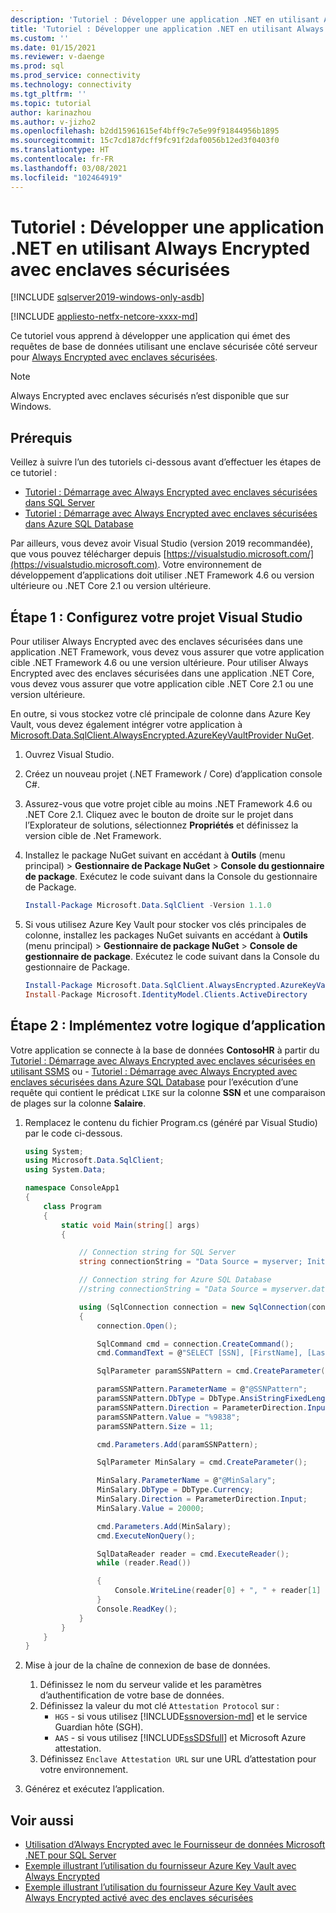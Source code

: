 ```yaml
---
description: 'Tutoriel : Développer une application .NET en utilisant Always Encrypted avec enclaves sécurisées'
title: 'Tutoriel : Développer une application .NET en utilisant Always Encrypted avec enclaves sécurisées | Microsoft Docs'
ms.custom: ''
ms.date: 01/15/2021
ms.reviewer: v-daenge
ms.prod: sql
ms.prod_service: connectivity
ms.technology: connectivity
ms.tgt_pltfrm: ''
ms.topic: tutorial
author: karinazhou
ms.author: v-jizho2
ms.openlocfilehash: b2dd15961615ef4bff9c7e5e99f91844956b1895
ms.sourcegitcommit: 15c7cd187dcff9fc91f2daf0056b12ed3f0403f0
ms.translationtype: HT
ms.contentlocale: fr-FR
ms.lasthandoff: 03/08/2021
ms.locfileid: "102464919"
---
```

# <a name="tutorial-develop-a-net-application-using-always-encrypted-with-secure-enclaves"></a>Tutoriel : Développer une application .NET en utilisant Always Encrypted avec enclaves sécurisées

[!INCLUDE [sqlserver2019-windows-only-asdb](../../../includes/applies-to-version/sqlserver2019-windows-only-asdb.md)]

[!INCLUDE [appliesto-netfx-netcore-xxxx-md](../../../includes/appliesto-netfx-netcore-xxxx-md.md)]

Ce tutoriel vous apprend à développer une application qui émet des requêtes de base de données utilisant une enclave sécurisée côté serveur pour [Always Encrypted avec enclaves sécurisées](../../../relational-databases/security/encryption/always-encrypted-enclaves.md).

> [!NOTE]
> Always Encrypted avec enclaves sécurisés n’est disponible que sur Windows.

## <a name="prerequisites"></a>Prérequis

Veillez à suivre l’un des tutoriels ci-dessous avant d’effectuer les étapes de ce tutoriel :

- [Tutoriel : Démarrage avec Always Encrypted avec enclaves sécurisées dans SQL Server](../../../relational-databases/security/tutorial-getting-started-with-always-encrypted-enclaves.md)
- [Tutoriel : Démarrage avec Always Encrypted avec enclaves sécurisées dans Azure SQL Database](/azure/azure-sql/database/always-encrypted-enclaves-getting-started)

Par ailleurs, vous devez avoir Visual Studio (version 2019 recommandée), que vous pouvez télécharger depuis [https://visualstudio.microsoft.com/](https://visualstudio.microsoft.com). Votre environnement de développement d’applications doit utiliser .NET Framework 4.6 ou version ultérieure ou .NET Core 2.1 ou version ultérieure.

## <a name="step-1-set-up-your-visual-studio-project"></a>Étape 1 : Configurez votre projet Visual Studio

Pour utiliser Always Encrypted avec des enclaves sécurisées dans une application .NET Framework, vous devez vous assurer que votre application cible .NET Framework 4.6 ou une version ultérieure. Pour utiliser Always Encrypted avec des enclaves sécurisées dans une application .NET Core, vous devez vous assurer que votre application cible .NET Core 2.1 ou une version ultérieure.

En outre, si vous stockez votre clé principale de colonne dans Azure Key Vault, vous devez également intégrer votre application à [Microsoft.Data.SqlClient.AlwaysEncrypted.AzureKeyVaultProvider NuGet](https://www.nuget.org/packages/Microsoft.Data.SqlClient.AlwaysEncrypted.AzureKeyVaultProvider).

1. Ouvrez Visual Studio.

2. Créez un nouveau projet (.NET Framework / Core) d’application console C\#.

3. Assurez-vous que votre projet cible au moins .NET Framework 4.6 ou .NET Core 2.1. Cliquez avec le bouton de droite sur le projet dans l’Explorateur de solutions, sélectionnez **Propriétés** et définissez la version cible de .Net Framework.

4. Installez le package NuGet suivant en accédant à **Outils** (menu principal) > **Gestionnaire de Package NuGet** > **Console du gestionnaire de package**. Exécutez le code suivant dans la Console du gestionnaire de Package.

   ```powershell
   Install-Package Microsoft.Data.SqlClient -Version 1.1.0
   ```

5. Si vous utilisez Azure Key Vault pour stocker vos clés principales de colonne, installez les packages NuGet suivants en accédant à **Outils** (menu principal) > **Gestionnaire de package NuGet** > **Console de gestionnaire de package**. Exécutez le code suivant dans la Console du gestionnaire de Package.

   ```powershell
   Install-Package Microsoft.Data.SqlClient.AlwaysEncrypted.AzureKeyVaultProvider -Version 1.0.0
   Install-Package Microsoft.IdentityModel.Clients.ActiveDirectory
   ```

## <a name="step-2-implement-your-application-logic"></a>Étape 2 : Implémentez votre logique d’application

Votre application se connecte à la base de données **ContosoHR** à partir du [Tutoriel : Démarrage avec Always Encrypted avec enclaves sécurisées en utilisant SSMS](../../../relational-databases/security/tutorial-getting-started-with-always-encrypted-enclaves.md) ou - [Tutoriel : Démarrage avec Always Encrypted avec enclaves sécurisées dans Azure SQL Database](/azure/azure-sql/database/always-encrypted-enclaves-getting-started) pour l’exécution d’une requête qui contient le prédicat `LIKE` sur la colonne **SSN** et une comparaison de plages sur la colonne **Salaire**.

1. Remplacez le contenu du fichier Program.cs (généré par Visual Studio) par le code ci-dessous.

    ```cs
    using System;
    using Microsoft.Data.SqlClient;
    using System.Data;

    namespace ConsoleApp1
    {
        class Program
        {
            static void Main(string[] args)
            {

                // Connection string for SQL Server
                string connectionString = "Data Source = myserver; Initial Catalog = ContosoHR; Column Encryption Setting = Enabled;Attestation Protocol = HGS; Enclave Attestation Url = http://hgs.bastion.local/Attestation; Integrated Security = true";

                // Connection string for Azure SQL Database
                //string connectionString = "Data Source = myserver.database.windows.net; Initial Catalog = ContosoHR; Column Encryption Setting = Enabled;Attestation Protocol = AAS; Enclave Attestation Url = https://myattestationprovider.uks.attest.azure.net/attest/SgxEnclave; User ID=user; Password=password";

                using (SqlConnection connection = new SqlConnection(connectionString))
                {
                    connection.Open();

                    SqlCommand cmd = connection.CreateCommand();
                    cmd.CommandText = @"SELECT [SSN], [FirstName], [LastName], [Salary] FROM [HR].[Employees] WHERE [SSN] LIKE @SSNPattern AND [Salary] > @MinSalary;";

                    SqlParameter paramSSNPattern = cmd.CreateParameter();

                    paramSSNPattern.ParameterName = @"@SSNPattern";
                    paramSSNPattern.DbType = DbType.AnsiStringFixedLength;
                    paramSSNPattern.Direction = ParameterDirection.Input;
                    paramSSNPattern.Value = "%9838";
                    paramSSNPattern.Size = 11;

                    cmd.Parameters.Add(paramSSNPattern);

                    SqlParameter MinSalary = cmd.CreateParameter();

                    MinSalary.ParameterName = @"@MinSalary";
                    MinSalary.DbType = DbType.Currency;
                    MinSalary.Direction = ParameterDirection.Input;
                    MinSalary.Value = 20000;

                    cmd.Parameters.Add(MinSalary);
                    cmd.ExecuteNonQuery();

                    SqlDataReader reader = cmd.ExecuteReader();
                    while (reader.Read())

                    {
                        Console.WriteLine(reader[0] + ", " + reader[1] + ", " + reader[2] + ", " + reader[3]);
                    }
                    Console.ReadKey();
                }
            }
        }
    }
    ```

2. Mise à jour de la chaîne de connexion de base de données.
    1. Définissez le nom du serveur valide et les paramètres d’authentification de votre base de données.
    2. Définissez la valeur du mot clé `Attestation Protocol` sur :
       - `HGS` - si vous utilisez [!INCLUDE[ssnoversion-md](../../../includes/ssnoversion-md.md)] et le service Guardian hôte (SGH).
       - `AAS` - si vous utilisez [!INCLUDE[ssSDSfull](../../../includes/sssdsfull-md.md)] et Microsoft Azure attestation.
    3. Définissez `Enclave Attestation URL` sur une URL d’attestation pour votre environnement.

3. Générez et exécutez l’application.

## <a name="see-also"></a>Voir aussi

- [Utilisation d’Always Encrypted avec le Fournisseur de données Microsoft .NET pour SQL Server](sqlclient-support-always-encrypted.md)
- [Exemple illustrant l’utilisation du fournisseur Azure Key Vault avec Always Encrypted](azure-key-vault-example.md)
- [Exemple illustrant l’utilisation du fournisseur Azure Key Vault avec Always Encrypted activé avec des enclaves sécurisées](azure-key-vault-enclave-example.md)
